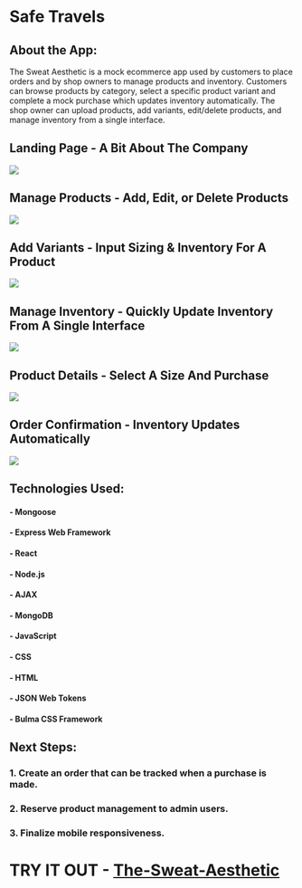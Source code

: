 # Safe Travels

## About the App:

The Sweat Aesthetic is a mock ecommerce app used by customers to place orders and by shop owners to manage products and inventory. Customers can browse products by category, select a specific product variant and complete a mock purchase which updates inventory automatically. The shop owner can upload products, add variants, edit/delete products, and manage inventory from a single interface.

## Landing Page - A Bit About The Company
<img src="https://i.imgur.com/qew9Pas.png">

## Manage Products - Add, Edit, or Delete Products
<img src="https://i.imgur.com/9orInsY.png">

## Add Variants - Input Sizing & Inventory For A Product
<img src="https://i.imgur.com/SC6lgOo.png">

## Manage Inventory - Quickly Update Inventory From A Single Interface
<img src="https://i.imgur.com/cFlj952.png">

## Product Details - Select A Size And Purchase
<img src="https://i.imgur.com/DXvW1T1.png">

## Order Confirmation - Inventory Updates Automatically
<img src="https://i.imgur.com/1buIgyC.png">

## Technologies Used:

>
#### - Mongoose
#### - Express Web Framework
#### - React
#### - Node.js
#### - AJAX
#### - MongoDB
#### - JavaScript
#### - CSS
#### - HTML
#### - JSON Web Tokens
#### - Bulma CSS Framework


## Next Steps:
### 1. Create an order that can be tracked when a purchase is made.
### 2. Reserve product management to admin users.
### 3. Finalize mobile responsiveness. 

# TRY IT OUT -  [The-Sweat-Aesthetic](https://the-sweat-aesthetic.herokuapp.com/)

